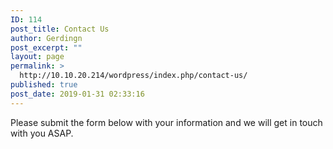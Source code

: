 ```yaml
---
ID: 114
post_title: Contact Us
author: Gerdingn
post_excerpt: ""
layout: page
permalink: >
  http://10.10.20.214/wordpress/index.php/contact-us/
published: true
post_date: 2019-01-31 02:33:16
---
```

<!-- wp:paragraph -->
<p>Please submit the form below with your information and we will get in touch with you ASAP. </p>
<!-- /wp:paragraph -->

<!-- wp:yikes-inc-easy-forms/easy-forms-block {"form_id":"1","form":{"custom_fields":[],"custom_notifications":"","custom_styles":"","custom_template":0,"error_messages":{"success":"","success-single-optin":"","success-resubscribed":"","general-error":"","already-subscribed":"","update-link":"","email-subject":"","email-body":"Greetings,\r\n\r\nA request has been made to update your MailChimp account profile information. To do so please use the following link: [link]Update MailChimp Profile Info[/link]\r\n\r\nIf you did not request this update, please disregard this email.\r\n\r\n\u0026nbsp;\r\n\r\nThis email was sent from: [url]\r\n\r\n\u0026nbsp;\r\n\r\n\u0026nbsp;\r\n\u003cp style=\u0022font-size: 13px; margin-top: 5em;\u0022\u003e\u003cem\u003eThis email was generated by the \u003ca href=\u0022http://www.wordpress.org/plugins/yikes-inc-easy-mailchimp-extender/\u0022 target=\u0022_blank\u0022 rel=\u0022noopener\u0022\u003eEasy Forms for MailChimp\u003c/a\u003e plugin, created by \u003ca href=\u0022http://www.yikesinc.com\u0022 target=\u0022_blank\u0022 rel=\u0022noopener\u0022\u003eYIKES Inc.\u003c/a\u003e\u003c/em\u003e\u003c/p\u003e","update-email-success":"","update-email-failure":""},"fields":{"FNAME":{"label":"First Name","type":"text","merge":"FNAME","position":"1","id":"1","placeholder":"","default":"","description":"","additional-classes":""},"LNAME":{"label":"Last Name","type":"text","merge":"LNAME","position":"2","id":"2","placeholder":"","default":"","description":"","additional-classes":""},"EMAIL":{"label":"Email Address","type":"email","merge":"EMAIL","position":"3","id":"0","placeholder":"","default":"","description":"","additional-classes":""},"PHONE":{"label":"Phone Number","type":"phone","merge":"PHONE","position":"4","id":"4","placeholder":"","default":"","description":"","additional-classes":"","hide":"1","phone_format":"International"}},"form_description":"Leave a valid email or phone number and we will get in touch ASAP.","form_name":"Contact Us-","form_settings":{"yikes-easy-mc-form-class-names":"","yikes-easy-mc-inline-form":"0","yikes-easy-mc-submit-button-type":"text","yikes-easy-mc-submit-button-text":"Submit","yikes-easy-mc-submit-button-image":"","yikes-easy-mc-submit-button-classes":"","yikes-easy-mc-form-schedule":"0","yikes-easy-mc-form-restriction-start":1548904440,"yikes-easy-mc-form-restriction-end":1548904440,"yikes-easy-mc-form-restriction-pending-message":"Signup is not yet open, and will be available on January 31, 2019 at 3:14AM. Please come back then to signup.","yikes-easy-mc-form-restriction-expired-message":"This signup for this form ended on February 1, 2019 at 3:14AM.","yikes-easy-mc-form-login-required":"0","yikes-easy-mc-form-restriction-login-message":"You need to be logged in to sign up for this mailing list."},"id":1,"impressions":1,"list_id":"0bbf20e991","optin_settings":{"optin":"1","update_existing_user":"1","send_update_email":"1"},"redirect_page":"1","redirect_user_on_submit":"0","submission_settings":{"ajax":"1","redirect_on_submission":"0","redirect_page":"1","hide_form_post_signup":"0","custom_redirect_url":"","redirect_new_window":"0","replace_interests":"1"},"submissions":0},"form_description":"Leave a valid email or phone number and we will get in touch ASAP.","form_title":"Contact Us-","submit_button_text":"Submit"} /-->

<!-- wp:shortcode /-->

<!-- wp:paragraph -->
<p></p>
<!-- /wp:paragraph -->